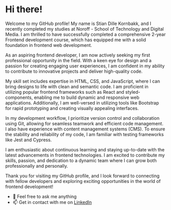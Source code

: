 # Hi there!

Welcome to my GitHub profile! My name is Stian Dille Kornbakk, and I recently completed my studies at Noroff - School of Technology and Digital Media. I am thrilled to have successfully completed a comprehensive 2-year Frontend development course, which has equipped me with a solid foundation in frontend web development.

As an aspiring frontend developer, I am now actively seeking my first professional opportunity in the field. With a keen eye for design and a passion for creating engaging user experiences, I am confident in my ability to contribute to innovative projects and deliver high-quality code.

My skill set includes expertise in HTML, CSS, and JavaScript, where I can bring designs to life with clean and semantic code. I am proficient in utilizing popular frontend frameworks such as React and styled-components, enabling me to build dynamic and responsive web applications. Additionally, I am well-versed in utilizing tools like Bootstrap for rapid prototyping and creating visually appealing interfaces.

In my development workflow, I prioritize version control and collaboration using Git, allowing for seamless teamwork and efficient code management. I also have experience with content management systems (CMS). To ensure the stability and reliability of my code, I am familiar with testing frameworks like Jest and Cypress.

I am enthusiastic about continuous learning and staying up-to-date with the latest advancements in frontend technologies. I am excited to contribute my skills, passion, and dedication to a dynamic team where I can grow both professionally and personally.

Thank you for visiting my GitHub profile, and I look forward to connecting with fellow developers and exploring exciting opportunities in the world of frontend development!

- 💬 Feel free to ask me anything
- 📫 Get in contact with me on [LinkedIn](https://www.linkedin.com/in/stian-dille-kornbakk-335b5a159/)
